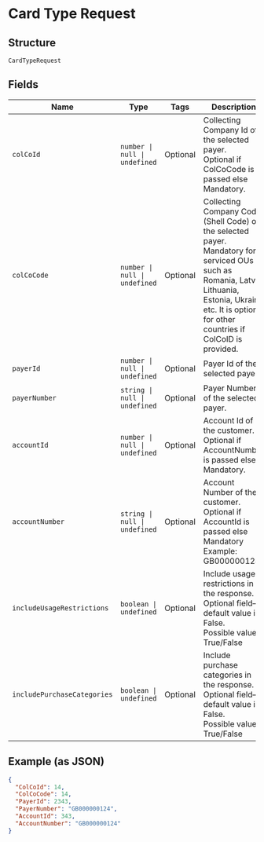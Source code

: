 
# Card Type Request

## Structure

`CardTypeRequest`

## Fields

| Name | Type | Tags | Description |
|  --- | --- | --- | --- |
| `colCoId` | `number \| null \| undefined` | Optional | Collecting Company Id of the selected payer.<br>Optional if ColCoCode is passed else Mandatory. |
| `colCoCode` | `number \| null \| undefined` | Optional | Collecting Company Code (Shell Code) of the selected payer.<br>Mandatory for serviced OUs such as Romania, Latvia, Lithuania, Estonia, Ukraine etc. It is optional for other countries if ColCoID is provided. |
| `payerId` | `number \| null \| undefined` | Optional | Payer Id of the selected payer. |
| `payerNumber` | `string \| null \| undefined` | Optional | Payer Number of the selected payer. |
| `accountId` | `number \| null \| undefined` | Optional | Account Id of the customer.<br>Optional if AccountNumber is passed else Mandatory. |
| `accountNumber` | `string \| null \| undefined` | Optional | Account Number of the customer.<br>Optional if AccountId is passed else Mandatory<br>Example: GB000000124 |
| `includeUsageRestrictions` | `boolean \| undefined` | Optional | Include usage restrictions in the response.<br>Optional field– default value is False.<br>Possible values: True/False |
| `includePurchaseCategories` | `boolean \| undefined` | Optional | Include purchase categories in the response.<br>Optional field– default value is False.<br>Possible values: True/False |

## Example (as JSON)

```json
{
  "ColCoId": 14,
  "ColCoCode": 14,
  "PayerId": 2343,
  "PayerNumber": "GB000000124",
  "AccountId": 343,
  "AccountNumber": "GB000000124"
}
```

